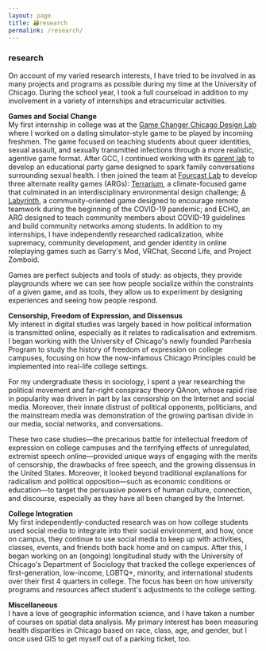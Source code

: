 ```yaml
---
layout: page
title: 🗃research
permalink: /research/
---
```


### research

On account of my varied research interests, I have tried to be involved in as many projects and programs as possible during my time at the University of Chicago. During the school year, I took a full courseload in addition to my involvement in a variety of internships and etracurricular activities.

**Games and Social Change**   
My first internship in college was at the [Game Changer Chicago Design Lab](https://ci3.uchicago.edu/new-homepage-working/labs/game-changer-chicago/) where I worked on a dating simulator-style game to be played by incoming freshmen. The game focused on teaching students about queer identities, sexual assault, and sexually transmitted infections through a more realistic, agentive game format. After GCC, I continued working with its [parent lab](https://ci3.uchicago.edu/) to develop an educational party game designed to spark family conversations surrounding sexual health. I then joined the team at [Fourcast Lab](https://fourcastlab.com/) to develop three alternate reality games (ARGs): [Terrarium](https://fourcastlab.com/terrarium/), a climate-focused game that culminated in an interdisciplinary environmental design challenge; [A Labyrinth](https://fourcastlab.com/alabyrinth/), a community-oriented game designed to encourage remote teamwork during the beginning of the COVID-19 pandemic; and ECHO, an ARG designed to teach community members about COVID-19 guidelines and build community networks among students. In addition to my internships, I have independently researched radicalization, white supremacy, community development, and gender identity in online roleplaying games such as Garry's Mod, VRChat, Second Life, and Project Zomboid.

Games are perfect subjects and tools of study: as objects, they provide playgrounds where we can see how people socialize within the constraints of a given game, and as tools, they allow us to experiment by designing experiences and seeing how people respond.

**Censorship, Freedom of Expression, and Dissensus**   
My interest in digital studies was largely based in how political information is transmitted online, especially as it relates to radicalisation and extremism. I began working with the University of Chicago's newly founded Parrhesia Program to study the history of freedom of expression on college campuses, focusing on how the now-infamous Chicago Principles could be implemented into real-life college settings.

For my undergraduate thesis in sociology, I spent a year researching the political movement and far-right conspiracy theory QAnon, whose rapid rise in popularity was driven in part by lax censorship on the Internet and social media. Moreover, their innate distrust of political opponents, politicians, and the mainstream media was demonstration of the growing partisan divide in our media, social networks, and conversations. 

These two case studies—the precarious battle for intellectual freedom of expression on college campuses and the terrifying effects of unregulated, extremist speech online—provided unique ways of engaging with the merits of censorship, the drawbacks of free speech, and the growing dissensus in the United States. Moreover, it looked beyond traditional explanations for radicalism and political opposition—such as economic conditions or education—to target the persuasive powers of human culture, connection, and discourse, especially as they have all been changed by the Internet. 

**College Integration**   
My first independently-conducted research was on how college students used social media to integrate into their social environment, and how, once on campus, they continue to use social media to keep up with activities, classes, events, and friends both back home and on campus. After this, I began working on an (ongoing) longitudinal study with the University of Chicago's Department of Sociology that tracked the college experiences of first-generation, low-income, LGBTQ+, minority, and international students over their first 4 quarters in college. The focus has been on how university programs and resources affect student's adjustments to the college setting.

**Miscellaneous**   
I have a love of geographic information science, and I have taken a number of courses on spatial data analysis. My primary interest has been measuring health disparities in Chicago based on race, class, age, and gender, but I once used GIS to get myself out of a parking ticket, too.


